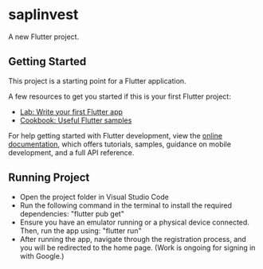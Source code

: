 # saplinvest

A new Flutter project.

## Getting Started

This project is a starting point for a Flutter application.

A few resources to get you started if this is your first Flutter project:

- [Lab: Write your first Flutter app](https://docs.flutter.dev/get-started/codelab)
- [Cookbook: Useful Flutter samples](https://docs.flutter.dev/cookbook)

For help getting started with Flutter development, view the
[online documentation](https://docs.flutter.dev/), which offers tutorials,
samples, guidance on mobile development, and a full API reference.
## Running Project
-
    Open the project folder in Visual Studio Code
- 
    Run the following command in the terminal to install the required dependencies:
    "flutter pub get"
- 
    Ensure you have an emulator running or a physical device connected. Then, run the app using:
    "flutter run"
- 
    After running the app, navigate through the registration process, and you will be redirected to the home page.
    (Work is ongoing for signing in with Google.)




